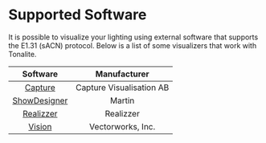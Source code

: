 # Supported Software

It is possible to visualize your lighting using external software that supports the E1.31 (sACN) protocol. Below is a list of some visualizers that work with Tonalite.

| Software                                                                        | Manufacturer  |
|:-------------------------------------------------------------------------------:|:-------------:|
| [Capture](http://www.capturesweden.com/)                                        | Capture Visualisation AB |
| [ShowDesigner](http://www.martin.com/en-us/product-details/martin-showdesigner) | Martin |
| [Realizzer](http://www.realizzer.com/)                                          | Realizzer |
| [Vision](http://www.espvision.com/)                                             | Vectorworks, Inc. |
